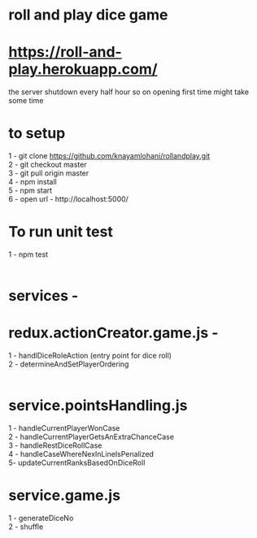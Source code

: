 # roll and play dice game


# https://roll-and-play.herokuapp.com/
the server shutdown every half hour so on opening first time might take some time


# to setup 

1 - git clone https://github.com/knayamlohani/rollandplay.git <br/>
2 - git checkout master<br/>
3 - git pull origin master<br/>
4 - npm install<br/>
5 - npm start<br/>
6 - open url -  http://localhost:5000/ <br/>

# To run unit test <br/>

1 - npm test<br/><br/>
 



# services - <br/>

# redux.actionCreator.game.js - <br/>
1 - handlDiceRoleAction (entry point for dice roll)<br/>
2 - determineAndSetPlayerOrdering<br/><br/>


# service.pointsHandling.js<br/>
1 - handleCurrentPlayerWonCase<br/>
2 - handleCurrentPlayerGetsAnExtraChanceCase<br/>
3 - handleRestDiceRollCase<br/>
4 - handleCaseWhereNexInLineIsPenalized<br/>
5-  updateCurrentRanksBasedOnDiceRoll<br/>


# service.game.js<br/>
1 - generateDiceNo<br/>
2 - shuffle<br/>
